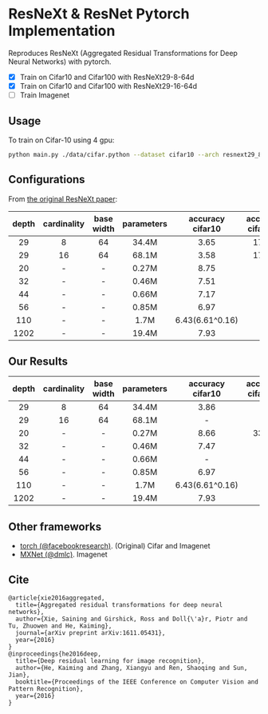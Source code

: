 # ResNeXt & ResNet Pytorch Implementation
Reproduces ResNeXt (Aggregated Residual Transformations for Deep Neural Networks) with pytorch.

- [x] Train on Cifar10 and Cifar100 with ResNeXt29-8-64d
- [x] Train on Cifar10 and Cifar100 with ResNeXt29-16-64d
- [ ] Train Imagenet

## Usage
To train on Cifar-10 using 4 gpu:

```bash
python main.py ./data/cifar.python --dataset cifar10 --arch resnext29_8_64 --save_path ./snapshots/cifar10_resnext29_8_64_300 --epochs 310 --learning_rate 0.05 --schedule 150 225 300 --gammas 0.1 0.1 0.1 --batch_size 128 --workers 4 --ngpu 4
```

## Configurations
From [the original ResNeXt paper](https://arxiv.org/pdf/1611.05431.pdf):

| depth | cardinality | base width | parameters | accuracy cifar10 | accuracy cifar100 | architecture |
|:-----:|:-----------:|:----------:|:----------:|:----------------:|:-----------------:|:------------:|
|  29   |      8      |     64     |    34.4M   |       3.65       |       17.77       |   ResNeXt    |
|  29   |      16     |     64     |    68.1M   |       3.58       |       17.31       |   ResNeXt    |
|  20   |      -      |     -      |    0.27M   |       8.75       |         -         |   ResNet     |
|  32   |      -      |     -      |    0.46M   |       7.51       |         -         |   ResNet     |
|  44   |      -      |     -      |    0.66M   |       7.17       |         -         |   ResNet     |
|  56   |      -      |     -      |    0.85M   |       6.97       |         -         |   ResNet     |
| 110   |      -      |     -      |    1.7M    |  6.43(6.61^0.16) |         -         |   ResNet     |
| 1202  |      -      |     -      |   19.4M    |       7.93       |         -         |   ResNet     |

## Our Results
| depth | cardinality | base width | parameters | accuracy cifar10 | accuracy cifar100 | architecture |
|:-----:|:-----------:|:----------:|:----------:|:----------------:|:-----------------:|:------------:|
|  29   |      8      |     64     |    34.4M   |       3.86       |                   |   ResNeXt    |
|  29   |      16     |     64     |    68.1M   |        -         |                   |   ResNeXt    |
|  20   |      -      |     -      |    0.27M   |       8.66       |       33.17       |   ResNet     |
|  32   |      -      |     -      |    0.46M   |       7.47       |         -         |   ResNet     |
|  44   |      -      |     -      |    0.66M   |        -         |         -         |   ResNet     |
|  56   |      -      |     -      |    0.85M   |       6.97       |         -         |   ResNet     |
| 110   |      -      |     -      |    1.7M    |  6.43(6.61^0.16) |         -         |   ResNet     |
| 1202  |      -      |     -      |   19.4M    |       7.93       |         -         |   ResNet     |

## Other frameworks
* [torch (@facebookresearch)](https://github.com/facebookresearch/ResNeXt). (Original) Cifar and Imagenet
* [MXNet (@dmlc)](https://github.com/dmlc/mxnet/tree/master/example/image-classification#imagenet-1k). Imagenet

## Cite
```
@article{xie2016aggregated,
  title={Aggregated residual transformations for deep neural networks},
  author={Xie, Saining and Girshick, Ross and Doll{\'a}r, Piotr and Tu, Zhuowen and He, Kaiming},
  journal={arXiv preprint arXiv:1611.05431},
  year={2016}
}
@inproceedings{he2016deep,
  title={Deep residual learning for image recognition},
  author={He, Kaiming and Zhang, Xiangyu and Ren, Shaoqing and Sun, Jian},
  booktitle={Proceedings of the IEEE Conference on Computer Vision and Pattern Recognition},
  year={2016}
}
```
